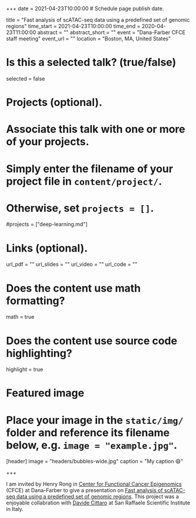 +++
date = 2021-04-23T10:00:00  # Schedule page publish date.

title = "Fast analysis of scATAC-seq data using a predefined set of genomic regions"
time_start = 2021-04-23T10:00:00
time_end = 2020-04-23T11:00:00
abstract = ""
abstract_short = ""
event = "Dana-Farber CFCE staff meeting"
event_url = ""
location = "Boston, MA, United States"

# Is this a selected talk? (true/false)
selected = false

# Projects (optional).
#   Associate this talk with one or more of your projects.
#   Simply enter the filename of your project file in `content/project/`.
#   Otherwise, set `projects = []`.
#projects = ["deep-learning.md"]

# Links (optional).
url_pdf = ""
url_slides = ""
url_video = ""
url_code = ""

# Does the content use math formatting?
math = true

# Does the content use source code highlighting?
highlight = true

# Featured image
# Place your image in the `static/img/` folder and reference its filename below, e.g. `image = "example.jpg"`.
[header]
image = "headers/bubbles-wide.jpg"
caption = "My caption :smile:"

+++

I am invited by Henry Rong in [Center for Functional Cancer Epigenomics](http://cfce.dfci.harvard.edu/) (CFCE)  at Dana-Farber to give a presentation on [Fast analysis of scATAC-seq data using a predefined set of genomic regions](https://divingintogeneticsandgenomics.rbind.io/publication/2020-03-20-kallisto-scatac/). This project was a enjoyable collabration with [Davide Cittaro](https://research.hsr.it/en/centers/omics-sciences/innovation-lab/davide-cittaro.html) at San Raffaele Scientific Institute in Italy.

